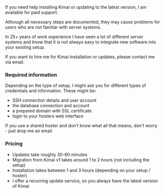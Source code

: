 If you need help installing Kimai or updating to the latest version, I am available for paid support.

Although all necessary steps are documented, they may cause problems for users who are not familiar with server systems.

In 25+ years of work experience I have seen a lot of different server systems and know that it is not always easy to integrate new software into your existing setup.

If you want to hire me for Kimai installation or updates, please contact me via email.

### Required information

Depending on the type of setup, I might ask you for different types of credentials and information. These might be:

- SSH connection details and user account
- the database connection and account
- a prepared domain with SSL certificate
- login to your hosters web interface

If you use a shared hoster and don't know what all that means, don't worry - just drop me an email.

### Pricing

- Updates take roughly 30-60 minutes
- Migration from Kimai v1 takes around 1 to 2 hours (not including the setup)
- Installation takes between 1 and 3 hours (depending on your setup / hoster)
- I offer a recurring update service, so you always have the latest version of Kimai

